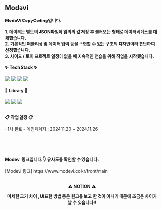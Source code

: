 <h2>Modevi</h3>

<p>
  <b>
    ModeVi CopyCoding입니다.
    <br/>
    <br/>1. 데이터는 별도의 JSON파일에 임의의 값 저장 후 불러오는 형태로 데이터베이스를 대체했습니다.
    <br/>2. 기본적인 퍼블리싱 및 데이터 입력 등을 구현할 수 있는 구조의 디자인이라 판단하여 선정했습니다.
    <br/>3. 사이드 / 토이 프로젝트 일정이 없을 때 지속적인 연습을 위해 작업을 시작했습니다.
  </b>
</p>


<h4>✨ Tech Stack ✨</h4>
<div>
  <img src="https://img.shields.io/badge/HTML-E34F26?style=for-the-badge&logo=HTML5&logoColor=white"/>
  <img src="https://img.shields.io/badge/CSS-1572B6?style=for-the-badge&logo=CSS3&logoColor=white"/>
  <img src="https://img.shields.io/badge/JavaScript-F7DF1E?style=for-the-badge&logo=javascript&logoColor=white"/>
  <img src="https://img.shields.io/badge/VSCode-2C2C32.svg?style=for-the-badge&logo=visual-studio-code&logoColor=22ABF3" />
</div>
<h4>📕 Library 📕</h4>
<div>
  <img src="https://img.shields.io/badge/JQuery-0769AD?style=for-the-badge&logo=jquery&logoColor=white"/>
  <img src="https://img.shields.io/badge/Swiper-6332F6?style=for-the-badge&logo=swiper&logoColor=white"/>
  <img src="https://img.shields.io/badge/AOS-1572B6?style=for-the-badge&logo=aos&logoColor=white"/>
</div>
<br/>

<p><b>📋 작업 일정 📋</b></p>
<p>
  · 1차 완료 - 메인페이지 : 2024.11.20 ~ 2024.11.26
</p>

<br/>
<br/>
<br/>

<p><b>Modevi 링크입니다.👇 유사도를 확인할 수 있습니다.</b></p>
[Modevi 링크] https://www.modevi.co.kr/front/main

<br/>
<br/>

<p align='center'><b>⚠️ NOTION ⚠️</b></p>
<p align='center'><b>미세한 크기 차이 , UI표현 방법 등은 원고를 보고 한 것이 아니기 때문에 조금은 차이가 날 수 있습니다!!</b></p>
